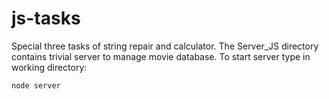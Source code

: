 # js-tasks
Special three tasks of string repair and calculator.
The Server_JS directory contains trivial server to manage movie database.
To start server type in working directory:
```
node server
```

